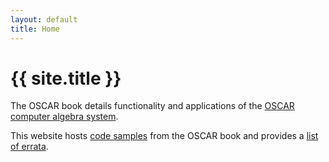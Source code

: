 ```yaml
---
layout: default
title: Home
---
```



# {{ site.title }}

The OSCAR book details functionality and applications of the [OSCAR computer algebra system](https://www.oscar-system.org/).

This website hosts [code samples](https://book.oscar-system.org/examples/) from the OSCAR book and provides a [list of errata](https://book.oscar-system.org/errata/).
